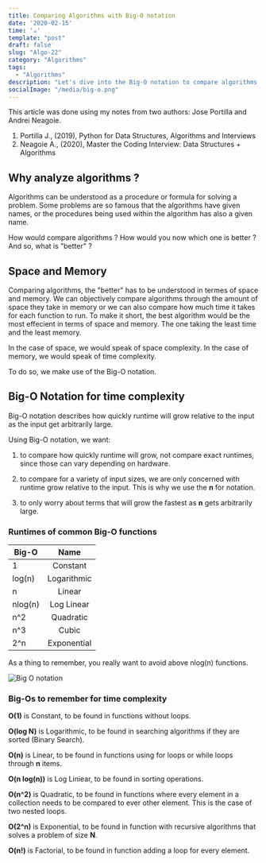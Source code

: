 ```yaml
---
title: Comparing Algorithms with Big-O notation
date: '2020-02-15'
time: '☕️'
template: "post"
draft: false
slug: "Algo-22"
category: "Algorithms"
tags:
  - "Algorithms"
description: "Let's dive into the Big-O notation to compare algorithms efficiency with Jose Portilla and Andrei Neagoie."
socialImage: "/media/big-o.png"
---
```


This article was done using my notes from two authors: Jose Portilla and Andrei Neagoie.

1. Portilla J., (2019), Python for Data Structures, Algorithms and Interviews
2. Neagoie  A., (2020), Master the Coding Interview: Data Structures + Algorithms

## Why analyze algorithms ?

Algorithms can be understood as a procedure or formula for solving a problem. Some problems are so famous that the algorithms have given names, or the procedures being used within the algorithm has also a given name.

How would compare algorithms ? How would you now which one is better ? And so, what is "better" ?

## Space and Memory

Comparing algorithms, the "better" has to be understood in termes of space and memory. We can objectively compare algorithms through the amount of space they take in memory or we can also compare how much time it takes for each function to run. To make it short, the best algorithm would be the most effecient in terms of space and memory. The one taking the least time and the least memory.

In the case of space, we would speak of space complexity. In the case of memory, we would speak of time complexity.

To do so, we make use of the Big-O notation.

## Big-O Notation for time complexity

Big-O notation describes how quickly runtime will grow relative to the input as the input get arbitrarily large. 

Using Big-O notation, we want:

1. to compare how quickly runtime will grow, not compare exact runtimes, since those can vary depending on hardware.

2. to compare for a variety of input sizes, we are only concerned with runtime grow relative to the input. This is why we use the **n** for notation.

3. to only worry about terms that will grow the fastest as **n** gets arbitrarily large.

### Runtimes of common Big-O functions

| Big-O         | Name          |
| ------------- |:-------------:|
| 1             | Constant      |
| log(n)        | Logarithmic   |
| n             | Linear        |
| nlog(n)       | Log Linear    |
| n^2           | Quadratic     |
| n^3           | Cubic         |
| 2^n           | Exponential   |

As a thing to remember, you really want to avoid above nlog(n) functions.

![Big O notation](/media/big-o.png)



### Big-Os to remember for time complexity

**O(1)** is Constant, to be found in functions without loops.

**O(log N)** is Logarithmic, to be found in searching algorithms if they are sorted (Binary Search).

**O(n)** is Linear, to be found in functions using for loops or while loops through **n** items.

**O(n log(n))** is Log Liniear, to be found in sorting operations.

**O(n^2)** is Quadratic, to be found in functions where every element in a collection needs to be compared to ever other element. This is the case of two nested loops.

**O(2^n)** is Exponential, to be found in function with recursive algorithms that solves a problem of size **N**.

**O(n!)** is Factorial, to be found in function adding a loop for every element. 

